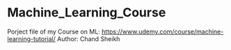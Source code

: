 # Machine_Learning_Course

Porject file of my Course on ML: https://www.udemy.com/course/machine-learning-tutorial/
Author: Chand Sheikh
